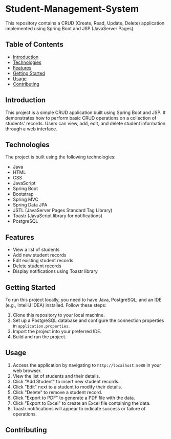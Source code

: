 # Student-Management-System
This repository contains a CRUD (Create, Read, Update, Delete) application implemented using Spring Boot and JSP (JavaServer Pages).

## Table of Contents

- [Introduction](#introduction)
- [Technologies](#technologies)
- [Features](#features)
- [Getting Started](#getting-started)
- [Usage](#usage)
- [Contributing](#contributing)

## Introduction

This project is a simple CRUD application built using Spring Boot and JSP. It demonstrates how to perform basic CRUD operations on a collection of students' records. Users can view, add, edit, and delete student information through a web interface.

## Technologies

The project is built using the following technologies:

- Java
- HTML
- CSS
- JavaScript
- Spring Boot
- Bootstrap
- Spring MVC
- Spring Data JPA
- JSTL (JavaServer Pages Standard Tag Library)
- Toastr (JavaScript library for notifications)
- PostgreSQL

## Features

- View a list of students
- Add new student records
- Edit existing student records
- Delete student records
- Display notifications using Toastr library

## Getting Started

To run this project locally, you need to have Java, PostgreSQL, and an IDE (e.g., IntelliJ IDEA) installed. Follow these steps:

1. Clone this repository to your local machine.
2. Set up a PostgreSQL database and configure the connection properties in `application.properties`.
3. Import the project into your preferred IDE.
4. Build and run the project.

## Usage

1. Access the application by navigating to `http://localhost:8080` in your web browser.
2. View the list of students and their details.
3. Click "Add Student" to insert new student records.
4. Click "Edit" next to a student to modify their details.
5. Click "Delete" to remove a student record.
6. Click "Export to PDF" to generate a PDF file with the data.
7. Click "Export to Excel" to create an Excel file containing the data.
8. Toastr notifications will appear to indicate success or failure of operations.

## Contributing
